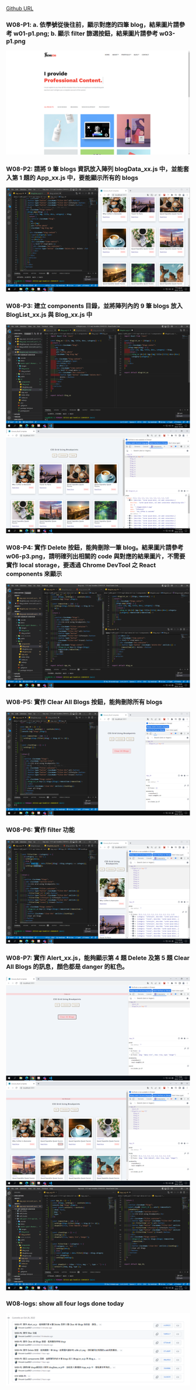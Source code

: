 [Github URL](https://github.com/vincent20011128/1111-wp1-booklist-210410139/blob/main/demo/md/w06_grocery/w06.md)

### W08-P1: a. 依學號從後往前，顯示對應的四筆 blog，結果圖片請參考 w01-p1.png; b. 顯示 filter 篩選按鈕，結果圖片請參考 w03-p1.png

![](p1.png)

### W08-P2: 請將 9 筆 blogs 資訊放入陣列 blogData_xx.js 中，並能套入第 1 題的 App_xx.js 中，要能顯示所有的 blogs

![](p2.png)

### W08-P3: 建立 components 目錄，並將陣列內的 9 筆 blogs 放入 BlogList_xx.js 與 Blog_xx.js 中

![](p3-1.png)
![](p3-2.png)

### W08-P4: 實作 Delete 按鈕，能夠刪除一筆 blog。結果圖片請參考 w06-p3.png，請明確列出相關的 code 與對應的結果圖片，不需要實作 local storage，要透過 Chrome DevTool 之 React components 來顯示

![](p4.png)

### W08-P5: 實作 Clear All Blogs 按鈕，能夠刪除所有 blogs

![](p5.png)

### W08-P6: 實作 filter 功能

![](p6.png)

### W08-P7: 實作 Alert_xx.js，能夠顯示第 4 題 Delete 及第 5 題 Clear All Blogs 的訊息，顏色都是 danger 的紅色。

![](p7-1.png)
![](p7-2.png)
![](p7-3.png)

### W08-logs: show all four logs done today

![](git_log.png)
